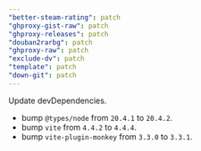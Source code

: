 ```yaml
---
"better-steam-rating": patch
"ghproxy-gist-raw": patch
"ghproxy-releases": patch
"douban2rarbg": patch
"ghproxy-raw": patch
"exclude-dv": patch
"template": patch
"down-git": patch
---
```


Update devDependencies.

- bump `@types/node` from `20.4.1` to `20.4.2`.
- bump `vite` from `4.4.2` to `4.4.4`.
- bump `vite-plugin-monkey` from `3.3.0` to `3.3.1`.
